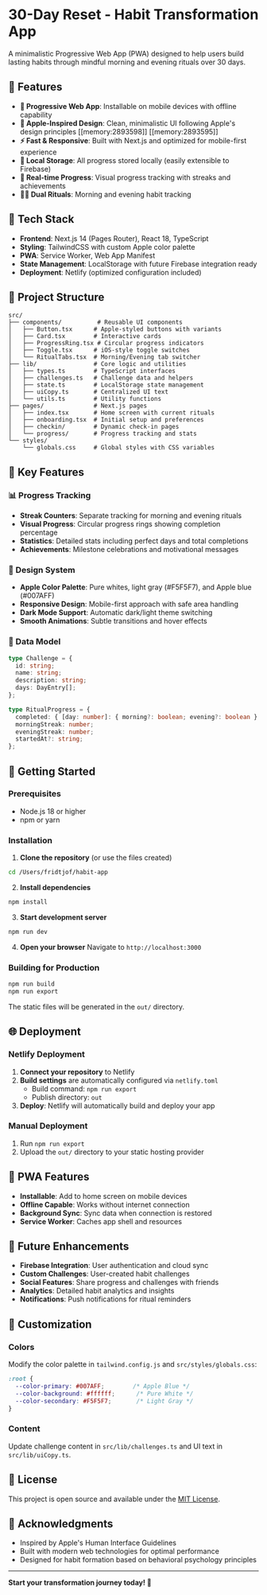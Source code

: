 # 30-Day Reset - Habit Transformation App

A minimalistic Progressive Web App (PWA) designed to help users build lasting habits through mindful morning and evening rituals over 30 days.

## 🌟 Features

- **📱 Progressive Web App**: Installable on mobile devices with offline capability
- **🎨 Apple-Inspired Design**: Clean, minimalistic UI following Apple's design principles [[memory:2893598]] [[memory:2893595]]
- **⚡ Fast & Responsive**: Built with Next.js and optimized for mobile-first experience
- **💾 Local Storage**: All progress stored locally (easily extensible to Firebase)
- **🔄 Real-time Progress**: Visual progress tracking with streaks and achievements
- **🌅🌙 Dual Rituals**: Morning and evening habit tracking

## 🚀 Tech Stack

- **Frontend**: Next.js 14 (Pages Router), React 18, TypeScript
- **Styling**: TailwindCSS with custom Apple color palette
- **PWA**: Service Worker, Web App Manifest
- **State Management**: LocalStorage with future Firebase integration ready
- **Deployment**: Netlify (optimized configuration included)

## 📁 Project Structure

```
src/
├── components/          # Reusable UI components
│   ├── Button.tsx      # Apple-styled buttons with variants
│   ├── Card.tsx        # Interactive cards
│   ├── ProgressRing.tsx # Circular progress indicators
│   ├── Toggle.tsx      # iOS-style toggle switches
│   └── RitualTabs.tsx  # Morning/Evening tab switcher
├── lib/                # Core logic and utilities
│   ├── types.ts        # TypeScript interfaces
│   ├── challenges.ts   # Challenge data and helpers
│   ├── state.ts        # LocalStorage state management
│   ├── uiCopy.ts       # Centralized UI text
│   └── utils.ts        # Utility functions
├── pages/              # Next.js pages
│   ├── index.tsx       # Home screen with current rituals
│   ├── onboarding.tsx  # Initial setup and preferences
│   ├── checkin/        # Dynamic check-in pages
│   └── progress/       # Progress tracking and stats
└── styles/
    └── globals.css     # Global styles with CSS variables
```

## 🎯 Key Features

### 📊 Progress Tracking
- **Streak Counters**: Separate tracking for morning and evening rituals
- **Visual Progress**: Circular progress rings showing completion percentage
- **Statistics**: Detailed stats including perfect days and total completions
- **Achievements**: Milestone celebrations and motivational messages

### 🎨 Design System
- **Apple Color Palette**: Pure whites, light gray (#F5F5F7), and Apple blue (#007AFF)
- **Responsive Design**: Mobile-first approach with safe area handling
- **Dark Mode Support**: Automatic dark/light theme switching
- **Smooth Animations**: Subtle transitions and hover effects

### 💾 Data Model
```typescript
type Challenge = {
  id: string;
  name: string;
  description: string;
  days: DayEntry[];
};

type RitualProgress = {
  completed: { [day: number]: { morning?: boolean; evening?: boolean } };
  morningStreak: number;
  eveningStreak: number;
  startedAt?: string;
};
```

## 🚀 Getting Started

### Prerequisites
- Node.js 18 or higher
- npm or yarn

### Installation

1. **Clone the repository** (or use the files created)
```bash
cd /Users/fridtjof/habit-app
```

2. **Install dependencies**
```bash
npm install
```

3. **Start development server**
```bash
npm run dev
```

4. **Open your browser**
Navigate to `http://localhost:3000`

### Building for Production

```bash
npm run build
npm run export
```

The static files will be generated in the `out/` directory.

## 🌐 Deployment

### Netlify Deployment

1. **Connect your repository** to Netlify
2. **Build settings** are automatically configured via `netlify.toml`
   - Build command: `npm run export`
   - Publish directory: `out`
3. **Deploy**: Netlify will automatically build and deploy your app

### Manual Deployment
1. Run `npm run export`
2. Upload the `out/` directory to your static hosting provider

## 📱 PWA Features

- **Installable**: Add to home screen on mobile devices
- **Offline Capable**: Works without internet connection
- **Background Sync**: Sync data when connection is restored
- **Service Worker**: Caches app shell and resources

## 🔮 Future Enhancements

- **Firebase Integration**: User authentication and cloud sync
- **Custom Challenges**: User-created habit challenges
- **Social Features**: Share progress and challenges with friends
- **Analytics**: Detailed habit analytics and insights
- **Notifications**: Push notifications for ritual reminders

## 🎨 Customization

### Colors
Modify the color palette in `tailwind.config.js` and `src/styles/globals.css`:

```css
:root {
  --color-primary: #007AFF;        /* Apple Blue */
  --color-background: #ffffff;      /* Pure White */
  --color-secondary: #F5F5F7;       /* Light Gray */
}
```

### Content
Update challenge content in `src/lib/challenges.ts` and UI text in `src/lib/uiCopy.ts`.

## 📄 License

This project is open source and available under the [MIT License](LICENSE).

## 🙏 Acknowledgments

- Inspired by Apple's Human Interface Guidelines
- Built with modern web technologies for optimal performance
- Designed for habit formation based on behavioral psychology principles

---

**Start your transformation journey today! 🌱**
